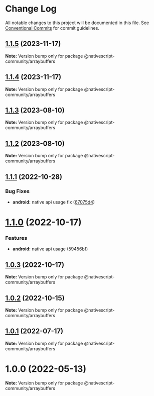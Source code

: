 # Change Log

All notable changes to this project will be documented in this file.
See [Conventional Commits](https://conventionalcommits.org) for commit guidelines.

## [1.1.5](https://github.com/nativescript-community/arraybuffers/compare/v1.1.4...v1.1.5) (2023-11-17)

**Note:** Version bump only for package @nativescript-community/arraybuffers

## [1.1.4](https://github.com/nativescript-community/arraybuffers/compare/v1.1.3...v1.1.4) (2023-11-17)

**Note:** Version bump only for package @nativescript-community/arraybuffers

## [1.1.3](https://github.com/nativescript-community/arraybuffers/compare/v1.1.2...v1.1.3) (2023-08-10)

**Note:** Version bump only for package @nativescript-community/arraybuffers

## [1.1.2](https://github.com/nativescript-community/arraybuffers/compare/v1.1.1...v1.1.2) (2023-08-10)

**Note:** Version bump only for package @nativescript-community/arraybuffers

## [1.1.1](https://github.com/nativescript-community/arraybuffers/compare/v1.1.0...v1.1.1) (2022-10-28)

### Bug Fixes

* **android:** native api usage fix ([67075d4](https://github.com/nativescript-community/arraybuffers/commit/67075d4530fad2b4ffd16ad1af79515103c17e26))

# [1.1.0](https://github.com/nativescript-community/arraybuffers/compare/v1.0.3...v1.1.0) (2022-10-17)

### Features

* **android:** native api usage ([59456bf](https://github.com/nativescript-community/arraybuffers/commit/59456bf0421138cf7a84de3cdd4012c9f5009faf))

## [1.0.3](https://github.com/nativescript-community/arraybuffers/compare/v1.0.2...v1.0.3) (2022-10-17)

**Note:** Version bump only for package @nativescript-community/arraybuffers

## [1.0.2](https://github.com/nativescript-community/arraybuffers/compare/v1.0.1...v1.0.2) (2022-10-15)

**Note:** Version bump only for package @nativescript-community/arraybuffers

## [1.0.1](https://github.com/nativescript-community/arraybuffers/compare/v1.0.0...v1.0.1) (2022-07-17)

**Note:** Version bump only for package @nativescript-community/arraybuffers

# 1.0.0 (2022-05-13)

**Note:** Version bump only for package @nativescript-community/arraybuffers
